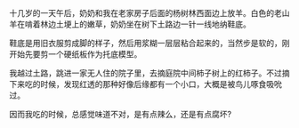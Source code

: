 十几岁的一天午后，奶奶和我在老家房子后面的杨树林西面边上放羊。白色的老山羊在啃着林边土埂上的嫩草，奶奶坐在树下土路边一针一线地纳鞋底。

鞋底是用旧衣服剪成脚的样子，然后用浆糊一层层粘合起来的，当然步是软的，刚开始先要剪一个硬纸板作为托底模型。

我越过土路，跳进一家无人住的院子里，去摘庭院中间柿子树上的红柿子。不过摘下来吃的时候，发现红透的那种好像后缘都有一个小口，大概是被鸟儿啄食吸吮过。

因而我吃的时候，总感觉味道不对，是有点辣么，还是有点腐坏?
